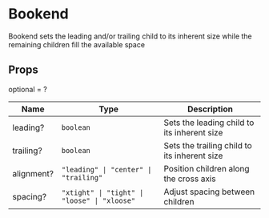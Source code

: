 # Bookend

Bookend sets the leading and/or trailing child to its inherent size while the remaining
children fill the available space

## Props

optional = ?

| Name       | Type                                                                | Description                                  |
| ---------- | ------------------------------------------------------------------- | -------------------------------------------- |
| leading?   | <code>boolean</code>                                                | Sets the leading child to its inherent size  |
| trailing?  | <code>boolean</code>                                                | Sets the trailing child to its inherent size |
| alignment? | <code>"leading" &#124; "center" &#124; "trailing"</code>            | Position children along the cross axis       |
| spacing?   | <code>"xtight" &#124; "tight" &#124; "loose" &#124; "xloose"</code> | Adjust spacing between children              |
